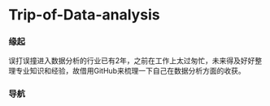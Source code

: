 # Trip-of-Data-analysis
### 缘起
误打误撞进入数据分析的行业已有2年，之前在工作上太过匆忙，未来得及好好整理专业知识和经验，故借用GitHub来梳理一下自己在数据分析方面的收获。
### 导航

